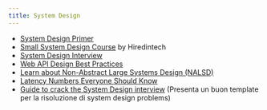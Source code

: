 ```yaml
---
title: System Design
---
```


  - [System Design Primer](https://github.com/donnemartin/system-design-primer)
  - [Small System Design Course](https://www.hiredintech.com/classrooms/system-design/lesson/52) by Hiredintech
  - [System Design Interview](https://github.com/checkcheckzz/system-design-interview)
  - [Web API Design Best Practices](https://github.com/MicrosoftDocs/architecture-center/blob/master/docs/best-practices/api-design.md)
  - [Learn about Non-Abstract Large Systems Design (NALSD)](https://sre.google/classroom/)
  - [Latency Numbers Everyone Should Know](https://static.googleusercontent.com/media/sre.google/en//static/pdf/rule-of-thumb-latency-numbers-letter.pdf)
  - [Guide to crack the System Design interview](https://towardsdatascience.com/the-complete-guide-to-the-system-design-interview-ba118f48bdfc) (Presenta un buon template per la risoluzione di system design problems)

